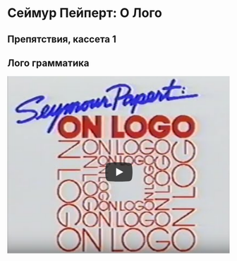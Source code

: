 # Сеймур Пейперт: О Лого
## Препятствия, кассета 1 
## Лого грамматика

[![hardles2](./images/spol_video.png)](https://youtu.be/rmQrIkA3Rg4?autoplay=1)
